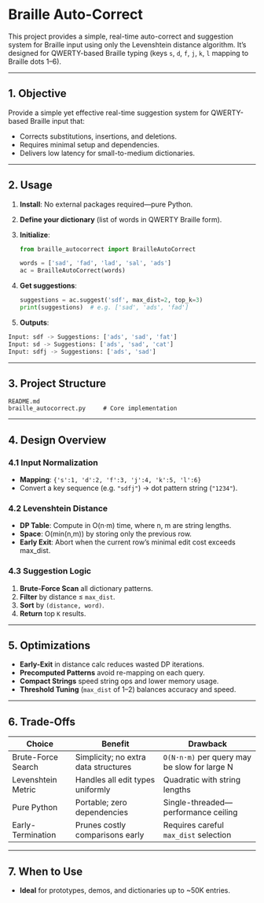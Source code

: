 # Braille Auto-Correct

This project provides a simple, real-time auto-correct and suggestion system for Braille input using only the Levenshtein distance algorithm. It’s designed for QWERTY-based Braille typing (keys `s`, `d`, `f`, `j`, `k`, `l` mapping to Braille dots 1–6).

---

## 1. Objective

Provide a simple yet effective real-time suggestion system for QWERTY-based Braille input that:

* Corrects substitutions, insertions, and deletions.
* Requires minimal setup and dependencies.
* Delivers low latency for small-to-medium dictionaries.

---

## 2. Usage

1. **Install**:
   No external packages required—pure Python.

2. **Define your dictionary** (list of words in QWERTY Braille form).

3. **Initialize**:

   ```python
   from braille_autocorrect import BrailleAutoCorrect

   words = ['sad', 'fad', 'lad', 'sal', 'ads']
   ac = BrailleAutoCorrect(words)
   ```

4. **Get suggestions**:

   ```python
   suggestions = ac.suggest('sdf', max_dist=2, top_k=3)
   print(suggestions)  # e.g. ['sad', 'ads', 'fad']
   ```
5. **Outputs**:

```python
Input: sdf -> Suggestions: ['ads', 'sad', 'fat']
Input: sd -> Suggestions: ['ads', 'sad', 'cat']
Input: sdfj -> Suggestions: ['ads', 'sad']
```
---

## 3. Project Structure

```
README.md                 
braille_autocorrect.py     # Core implementation
```

---

## 4. Design Overview

### 4.1 Input Normalization

* **Mapping**: `{'s':1, 'd':2, 'f':3, 'j':4, 'k':5, 'l':6}`
* Convert a key sequence (e.g. `"sdfj"`) → dot pattern string (`"1234"`).

### 4.2 Levenshtein Distance

- **DP Table**: Compute in O(n·m) time, where n, m are string lengths.
- **Space**: O(min(n,m)) by storing only the previous row.
- **Early Exit**: Abort when the current row’s minimal edit cost exceeds max_dist.


### 4.3 Suggestion Logic

1. **Brute-Force Scan** all dictionary patterns.
2. **Filter** by distance ≤ `max_dist`.
3. **Sort** by `(distance, word)`.
4. **Return** top `K` results.

---

## 5. Optimizations

* **Early-Exit** in distance calc reduces wasted DP iterations.
* **Precomputed Patterns** avoid re-mapping on each query.
* **Compact Strings** speed string ops and lower memory usage.
* **Threshold Tuning** (`max_dist` of 1–2) balances accuracy and speed.

---

## 6. Trade-Offs

| Choice             | Benefit                              | Drawback                                     |
| ------------------ | ------------------------------------ | -------------------------------------------- |
| Brute-Force Search | Simplicity; no extra data structures | `O(N·n·m)` per query may be slow for large N |
| Levenshtein Metric | Handles all edit types uniformly     | Quadratic with string lengths                |
| Pure Python        | Portable; zero dependencies          | Single-threaded—performance ceiling          |
| Early-Termination  | Prunes costly comparisons early      | Requires careful `max_dist` selection        |

---

## 7. When to Use

* **Ideal** for prototypes, demos, and dictionaries up to \~50K entries.
